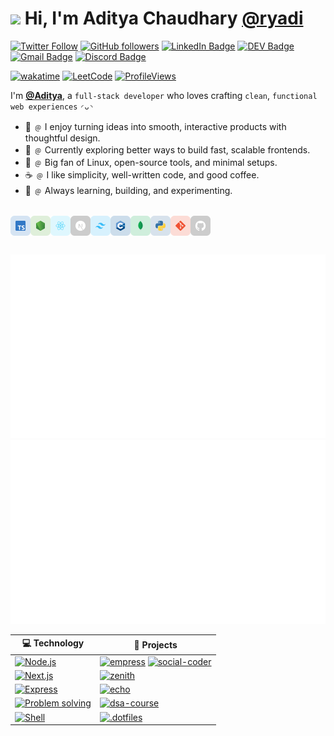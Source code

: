 # <img src="https://raw.githubusercontent.com/MartinHeinz/MartinHeinz/master/wave.gif" width="32px"> Hi, I'm Aditya Chaudhary [@ryadi](https://ryadi.vercel.app/)

[![Twitter Follow](https://img.shields.io/twitter/follow/aditya_byte?style=social)](https://twitter.com/intent/follow?screen_name=aditya_byte)
[![GitHub followers](https://img.shields.io/github/followers/snkyninja?label=Follow&style=social)](https://github.com/snkyninja/?tab=follow)
[![LinkedIn Badge](https://img.shields.io/badge/-LinkedIn-blue?style=flat&logo=Linkedin&logoColor=blue&link=https://www.linkedin.com/in/ryadi/)](https://www.linkedin.com/in/ryadi/)
[![DEV Badge](https://img.shields.io/badge/-Dev-c14438?style=social&logo=Dev.to&logoColor=black&link=https://dev.to/ryadi)](https://dev.to/ryadi)
[![Gmail Badge](https://img.shields.io/badge/-aditya.chaudhary@gmail.com-c14438?style=social&logo=Gmail&logoColor=red&link=mailto:aditya.chaudhary0523@gmail.com)](mailto:aditya.chaudhary0523@gmail.com)
[![Discord Badge](https://img.shields.io/badge/-Ninja-5865F2?style=social&logo=discord&logoColor=5865F2)](https://discordapp.com/users/662898453764112408)

[![wakatime](https://wakatime.com/badge/user/70df6fac-44b1-4924-8500-cac173ba6a32.svg)](https://wakatime.com/@ryadi)
[![LeetCode](https://img.shields.io/badge/dynamic/json?style=flat&labelColor=%235E5E5E&color=%23B8860B&label=Solved&query=solvedOverTotal&url=https%3A%2F%2Fleetcode-badge.vercel.app%2Fapi%2Fusers%2Fryadi&logo=leetcode&logoColor=yellow)](https://leetcode.com/ryadi/)
[![ProfileViews](https://komarev.com/ghpvc/?username=snkyninja&color=red&style=flat)](https://komarev.com/ghpvc/?username=snkyninja)

I'm **[@Aditya](https://ryadi.vercel.app/)**, a `full-stack developer` who loves crafting `clean`, `functional web experiences` `◜ᴗ◝`

- 🐸 ﹫ I enjoy turning ideas into smooth, interactive products with thoughtful design.
- 🧭 ﹫ Currently exploring better ways to build fast, scalable frontends.
- 🐧 ﹫ Big fan of Linux, open-source tools, and minimal setups.
- ☕ ﹫ I like simplicity, well-written code, and good coffee.
- 🐬 ﹫ Always learning, building, and experimenting.

<br>

<div>
  <a href="https://www.typescriptlang.org/" target="_blank"><img align="left" alt="Typescript" width="32px" src="./assets/icons/typescript.svg" /></a>
  <a href="https://nodejs.org/" target="_blank"><img align="left" alt="Node.js" width="32px" src="./assets/icons/nodejs.svg" /></a>
  <a href="https://react.dev/" target="_blank"><img align="left" alt="React.js" width="32px" src="./assets/icons/react.svg" /></a>
  <a href="https://nextjs.org/" target="_blank"><img align="left" alt="Next.js" width="32px" src="./assets/icons/nextjs.svg" /></a>
  <a href="" target="_blank"><img align="left" alt="Next.js" width="32px" src="./assets/icons/tailwindcss.svg" /></a>
  <a href="https://isocpp.org/" target="_blank"><img align="left" alt="C++" width="32px" src="./assets/icons/C++.svg" /></a>
  <a href="https://www.mongodb.com/" target="_blank"><img align="left" alt="MongoDB" width="32px" src="./assets/icons/mongodb.svg" /></a>
  <a href="https://www.python.org/" target="_blank"><img align="left" alt="Python" width="32px" src="./assets/icons/python.svg" /></a>
  <a href="https://git-scm.com/" target="_blank"><img align="left" alt="git" width="32px" src="./assets/icons/git.svg" /></a>
  <a href="https://github.com/" target="_blank"><img align="left" alt="GitHub" width="32px" src="./assets/icons/github.svg" /></a>
</div>

<br><br>

![](https://raw.githubusercontent.com/snkyninja/github-stats-transparent/output/generated/overview.svg)
![](https://raw.githubusercontent.com/snkyninja/github-stats-transparent/output/generated/languages.svg)

<!-- [![Discord Presence](https://lanyard-profile-readme.vercel.app/api/662898453764112408?bg=00000000&idleMessage=Probably%20doing%20something%20else...)](https://discord.com/users/662898453764112408) -->

<!-- START OF PROFILE STACK, DO NOT REMOVE -->
| 💻 **Technology** | 🚀 **Projects** |
| - | - |
| [![Node.js](https://img.shields.io/static/v1?label=&message=Node.js&color=339933&logo=Node.js&logoColor=FFFFFF)](https://nodejs.org/en/) | [![empress](https://img.shields.io/static/v1?label=&message=empress&color=000605&logo=github&logoColor=FFFFFF&labelColor=000605)](https://github.com/ryadios/empress) [![social-coder](https://img.shields.io/static/v1?label=&message=social-coder&color=000605&logo=github&logoColor=FFFFFF&labelColor=000605)](https://github.com/ryadios/social-coder) |
| [![Next.js](https://img.shields.io/static/v1?label=&message=Next.js&color=000000&logo=Next.js&logoColor=FFFFFF)](https://nextjs.org/) | [![zenith](https://img.shields.io/static/v1?label=&message=zenith&color=000605&logo=github&logoColor=FFFFFF&labelColor=000605)](https://github.com/ryadios/zenith) |
| [![Express](https://img.shields.io/static/v1?label=&message=Express&color=000000&logo=Express&logoColor=FFFFFF)](https://expressjs.com/) | [![echo](https://img.shields.io/static/v1?label=&message=echo&color=000605&logo=github&logoColor=FFFFFF&labelColor=000605)](https://github.com/ryadios/echo) |
| [![Problem solving](https://img.shields.io/static/v1?label=&message=Problem%20solving&color=FFA116&logo=LeetCode&logoColor=FFFFFF)](https://leetcode.com/) | [![dsa-course](https://img.shields.io/static/v1?label=&message=dsa-course&color=000605&logo=github&logoColor=FFFFFF&labelColor=000605)](https://github.com/ryadios/dsa-course) |
| [![Shell](https://img.shields.io/static/v1?label=&message=Shell&color=4EAA25&logo=GNU%20Bash&logoColor=FFFFFF)](https://www.gnu.org/) | [![.dotfiles](https://img.shields.io/static/v1?label=&message=.dotfiles&color=000605&logo=github&logoColor=FFFFFF&labelColor=000605)](https://github.com/ryadios/.dotfiles) |
<!-- END OF PROFILE STACK, DO NOT REMOVE -->

<br>